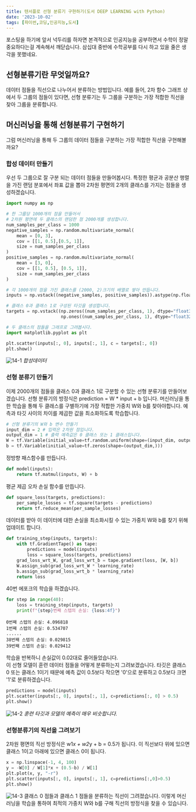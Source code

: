 ```yaml
---
title: 텐서플로 선형 분류기 구현하기(도서 DEEP LEARNING with Python)
date: '2023-10-02'
tags: [파이썬,코딩,인공지능,도서]
---  
```


포스팅을 하기에 앞서 넉두리를 하자면 본격적으로 인공지능을 공부하면서 수학이 정말 중요하다는걸 계속해서 깨닫습니다. 삼십대 중반에 수학공부를 다시 하고 있을 줄은 생각을 못했네요.   

## 선형분류기란 무엇일까요?
데이터 점들을 직선으로 나누어서 분류하는 방법입니다. 예를 들어, 2차 함수 그래프 상에서 두 그룹의 점들이 있다면, 선형 분류기는 두 그룹을 구분하는 가장 적합한 직선을 찾아 그룹을 분류합니다.   

## 머신러닝을 통해 선형분류기 구현하기
그럼 머신러닝을 통해 두 그룹의 데이터 점들을 구분하는 가장 적합한 직선을 구현해볼까요?

### 합성 데이터 만들기
우선 두 그룹으로 잘 구분 되는 데이터 점들을 만들어봅시다. 특정한 평균과 공분산 행렬을 가진 랜덤 분포에서 좌표 값을 뽑아 2차원 평면의 2개의 클래스를 가지는 점들을 생성하겠습니다. 
```python
import numpy as np

# 한 그룹당 1000개의 점을 만들어서
# 2차원 평면에 두 클래스의 랜덤한 점 2000개를 생성합니다.
num_samples_per_class = 1000
negative_samples = np.random.multivariate_normal(
    mean = [0, 3],
    cov = [[1, 0.5],[0.5, 1]],
    size = num_samples_per_class
)
positive_samples = np.random.multivariate_normal(
    mean = [3, 0],
    cov = [[1, 0.5], [0.5, 1]],
    size = num_samples_per_class
)
```
```python
# 각 1000개의 점을 가진 클래스를 (2000, 2)크기의 배열로 쌓아 만듭니다.
inputs = np.vstack((negative_samples, positive_samples)).astype(np.float32)
```
```python
# 클래스 0과 클래스 1로 구성된 타깃을 생성합니다.
targets = np.vstack((np.zeros((num_samples_per_class, 1), dtype="float32"),
                     np.ones((num_samples_per_class, 1), dtype="float32")))

```
```python
# 두 클래스의 점들을 그래프로 그려봅시다.
import matplotlib.pyplot as plt

plt.scatter(inputs[:, 0], inputs[:, 1], c = targets[:, 0])
plt.show()
```
![14-1](/images/posts/14-1.png)
_합성데이터_

### 선형 분류기 만들기
이제 2000개의 점들을 클래스 0과 클래스 1로 구분할 수 있는 선형 분류기를 만들어보겠습니다.
선형 분류기의 방정식은 prediction = W * input + b 입니다.
머신러닝을 통한 학습을 통해 두 클래스를 구별하기에 가장 적합한 가중치 W와 b를 찾아야합니다.
예측과 타깃 사이의 차이를 제곱한 값을 최소화하도록 학습합니다.
```python
# 선형 분류기의 W와 b 변수 만들기
input_dim = 2 # 입력은 2차원 점입니다.
output_dim = 1 # 출력 예측값은 0 클래스 또는 1 클래스입니다.
W = tf.Variable(initial_value=tf.random.uniform(shape=(input_dim, output_dim)))
b = tf.Variable(initial_value=tf.zeros(shape=(output_dim,)))
```
정방향 패스함수를 만듭니다.
```python
def model(inputs):
    return tf.matmul(inputs, W) + b
```
평균 제곱 오차 손실 함수를 만듭니다.
```python
def square_loss(targets, predictions):
    per_sample_losses = tf.square(targets - predictions)
    return tf.reduce_mean(per_sample_losses)
```
데이터를 받아 이 데이터에 대한 손실을 최소화시킬 수 있는 가중치 W와 b를 찾기 위해 업데이트 합니다.
```python
def training_step(inputs, targets):
    with tf.GradientTape() as tape:
        predictions = model(inputs)
        loss = square_loss(targets, predictions)
    grad_loss_wrt_W, grad_loss_wrt_b = tape.gradient(loss, [W, b])
    W.assign_sub(grad_loss_wrt_W * learning_rate)
    b.assign_sub(grad_loss_wrt_b * learning_rate)
    return loss
```
40번 에포크의 학습을 하겠습니다.
```python
for step in range(40):
    loss = training_step(inputs, targets)
    print(f"{step}번째 스텝의 손실: {loss:4f}")

```
```
0번째 스텝의 손실: 4.096818
1번째 스텝의 손실: 0.534707
......
38번째 스텝의 손실: 0.029815
39번째 스텝의 손실: 0.029412

```
학습을 반복하니 손실값이 0.02대로 줄어들었습니다.   
이 선형 모델이 훈련 데이터 점들을 어떻게 분류하는지 그려보겠습니다.
타깃은 클래스 0 또는 클래스 1이기 때문에 예측 값이 0.5보다 작으면 '0'으로 분류하고 0.5보다 크면 '1'로 분류하겠습니다.
```python
predictions = model(inputs)
plt.scatter(inputs[:, 0], inputs[:, 1], c=predictions[:, 0] > 0.5)
plt.show()
```
![14-2](/images/posts/14-2.png)
_훈련 타깃과 모델의 예측이 매우 비슷합니다._

### 선형분류기의 직선을 그려보기
2차원 평면의 직선 방정식은 w1*x + w2*y + b = 0.5가 됩니다.
이 직선보다 위에 있으면 클래스 1이고 아래에 있으면 클래스 0이 됩니다.
```python
x = np.linspace(-1, 4, 100)
y = -W[0] / W[1]*x + (0.5-b) / W[1]
plt.plot(x, y, "-r")
plt.scatter(inputs[:, 0], inputs[:, 1], c=predictions[:,0]>0.5)
plt.show()
```
![14-3](/images/posts/14-3.png)
클래스 0 점들과 클래스 1 점들을 분류하는 직선이 그려졌습니다.
이렇게 머신러닝을 학습을 통하여 최적의 가중치 W와 b를 구해 직선의 방정식을 찾을 수 있습니다.
